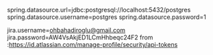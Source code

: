 

spring.datasource.url=jdbc:postgresql://localhost:5432/postgres
spring.datasource.username=postgres
spring.datasource.password=1

jira.username=ohbahadiroglu@gmail.com
jira.password=AW4VsAkjED1LCmHhbeqc24F2
from :https://id.atlassian.com/manage-profile/security/api-tokens
